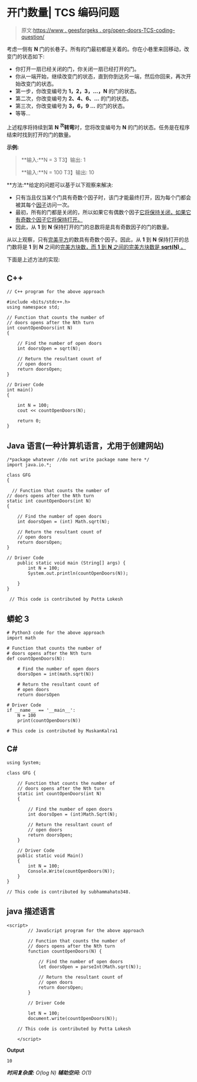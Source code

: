 # 开门数量| TCS 编码问题

> 原文:[https://www . geesforgeks . org/open-doors-TCS-coding-question/](https://www.geeksforgeeks.org/number-of-open-doors-tcs-coding-question/)

考虑一侧有 **N** 门的长巷子。所有的门最初都是关着的。你在小巷里来回移动，改变门的状态如下:

*   你打开一扇已经关闭的门，你关闭一扇已经打开的门。
*   你从一端开始，继续改变门的状态，直到你到达另一端，然后你回来，再次开始改变门的状态。
*   第一步，你改变编号为 **1，2，3，…，N** 的门的状态。
*   第二次，你改变编号为 **2、4、6、…** 的门的状态。
*   第三次，你改变编号为 **3，6，9 …** 的门的状态。
*   等等…

上述程序将持续到第 **N <sup>次</sup>转弯**时，您将改变编号为 **N** 的门的状态。任务是在程序结束时找到打开的门的数量。

**示例:**

> **输入:**N = 3
> T3】输出: 1
> 
> **输入:**N = 100
> T3】输出: 10

**方法:**给定的问题可以基于以下观察来解决:

*   只有当且仅当某个门具有奇数个因子时，该门才能最终打开，因为每个门都会被其每个[因子](https://www.geeksforgeeks.org/print-all-prime-factors-of-a-given-number/)访问一次。
*   最初，所有的门都是关闭的，所以如果它有偶数个因子[它将保持关闭，如果它有奇数个因子它将保持打开。](https://www.geeksforgeeks.org/check-if-total-number-of-divisors-are-even-or-odd/)
*   因此，从 **1** 到 **N** 保持打开的门的总数将是具有奇数因子的门的数量。

从以上观察，只有[完美平方](https://www.geeksforgeeks.org/find-number-perfect-squares-two-given-numbers/)的数具有奇数个因子。因此，从 **1** 到 **N** 保持打开的总门数将是 **1** 到 **N** 之间的[完美方块数，而 **1** 到 **N** 之间的完美方块数是 **sqrt(N)** 。](https://www.geeksforgeeks.org/find-number-perfect-squares-two-given-numbers/)

下面是上述方法的实现:

## C++

```
// C++ program for the above approach

#include <bits/stdc++.h>
using namespace std;

// Function that counts the number of
// doors opens after the Nth turn
int countOpenDoors(int N)
{

    // Find the number of open doors
    int doorsOpen = sqrt(N);

    // Return the resultant count of
    // open doors
    return doorsOpen;
}

// Driver Code
int main()
{

    int N = 100;
    cout << countOpenDoors(N);

    return 0;
}
```

## Java 语言(一种计算机语言，尤用于创建网站)

```
/*package whatever //do not write package name here */
import java.io.*;

class GFG
{

  // Function that counts the number of
// doors opens after the Nth turn
static int countOpenDoors(int N)
{

    // Find the number of open doors
    int doorsOpen = (int) Math.sqrt(N);

    // Return the resultant count of
    // open doors
    return doorsOpen;
}

// Driver Code
    public static void main (String[] args) {
        int N = 100;
        System.out.println(countOpenDoors(N));

    }
}

 // This code is contributed by Potta Lokesh
```

## 蟒蛇 3

```
# Python3 code for the above approach
import math

# Function that counts the number of
# doors opens after the Nth turn
def countOpenDoors(N):

    # Find the number of open doors
    doorsOpen = int(math.sqrt(N))

    # Return the resultant count of
    # open doors
    return doorsOpen

# Driver Code
if __name__ == '__main__':
    N = 100
    print(countOpenDoors(N))

# This code is contributed by MuskanKalra1
```

## C#

```
using System;

class GFG {

    // Function that counts the number of
    // doors opens after the Nth turn
    static int countOpenDoors(int N)
    {

        // Find the number of open doors
        int doorsOpen = (int)Math.Sqrt(N);

        // Return the resultant count of
        // open doors
        return doorsOpen;
    }

    // Driver Code
    public static void Main()
    {
        int N = 100;
        Console.Write(countOpenDoors(N));
    }
}

// This code is contributed by subhammahato348.
```

## java 描述语言

```
<script>
        // JavaScript program for the above approach

        // Function that counts the number of
        // doors opens after the Nth turn
        function countOpenDoors(N) {

            // Find the number of open doors
            let doorsOpen = parseInt(Math.sqrt(N));

            // Return the resultant count of
            // open doors
            return doorsOpen;
        }

        // Driver Code

        let N = 100;
        document.write(countOpenDoors(N));

    // This code is contributed by Potta Lokesh

    </script>
```

**Output**

```
10
```

***时间复杂度:** O(log N)*
***辅助空间:** O(1)*